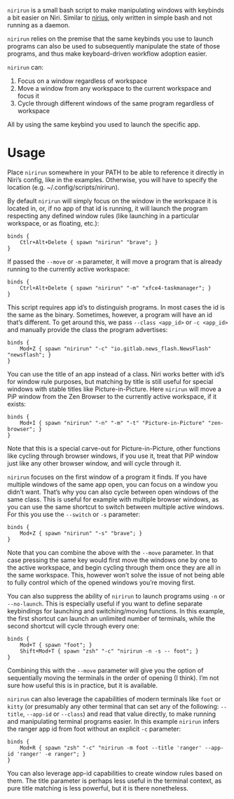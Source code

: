 ```nirirun``` is a small bash script to make manipulating windows with keybinds a bit easier on Niri. Similar to [nirius](https://git.sr.ht/~tsdh/nirius), only written in simple bash and not running as a daemon.

```nirirun``` relies on the premise that the same keybinds you use to launch programs can also be used to subsequently manipulate the state of those programs, and thus make keyboard-driven workflow adoption easier.

```nirirun``` can:

1. Focus on a window regardless of workspace
2. Move a window from any workspace to the current workspace and focus it
3. Cycle through different windows of the same program regardless of workspace

All by using the same keybind you used to launch the specific app.

# Usage

Place ```nirirun``` somewhere in your PATH to be able to reference it directly in Niri’s config, like in the examples. Otherwise, you will have to specify the location (e.g. ~/.config/scripts/nirirun).

By default ```nirirun``` will simply focus on the window in the workspace it is located in, or, if no app of that id is running, it will launch the program respecting any defined window rules (like launching in a particular workspace, or as floating, etc.):

```
binds {
    Ctlr+Alt+Delete { spawn "nirirun" "brave"; }
}
```

If passed the ```--move``` or ```-m``` parameter, it will move a program that is already running to the currently active workspace:

```
binds {
    Ctrl+Alt+Delete { spawn "nirirun" "-m" "xfce4-taskmanager"; }
}
```

This script requires app id’s to distinguish programs. In most cases the id is the same as the binary. Sometimes, however, a program will have an id that’s different. To get around this, we pass ```--class <app_id>``` or ```-c <app_id>``` and manually provide the class the program advertises:

```
binds {
    Mod+Z { spawn "nirirun" "-c" "io.gitlab.news_flash.NewsFlash" "newsflash"; }
}
```

You can use the title of an app instead of a class. Niri works better with id’s for window rule purposes, but matching by title is still useful for special windows with stable titles like Picture-in-Picture. Here ```nirirun``` will move a PiP window from the Zen Browser to the currently active workspace, if it exists:

```
binds {
    Mod+I { spawn "nirirun" "-n" "-m" "-t" "Picture-in-Picture" "zen-browser"; }
}
```

Note that this is a special carve-out for Picture-in-Picture, other functions like cycling through browser windows, if you use it, treat that PiP window just like any other browser window, and will cycle through it.

```nirirun``` focuses on the first window of a program it finds. If you have multiple windows of the same app open, you can focus on a window you didn’t want. That’s why you can also cycle between open windows of the same class. This is useful for example with multiple browser windows, as you can use the same shortcut to switch between multiple active windows. For this you use the ```--switch``` or ```-s``` parameter:

```
binds {
    Mod+Z { spawn "nirirun" "-s" "brave"; }
}
```

Note that you can combine the above with the ```--move``` parameter. In that case pressing the same key would first move the windows one by one to the active workspace, and begin cycling through them once they are all in the same workspace. This, however won’t solve the issue of not being able to fully control which of the opened windows you’re moving first.

You can also suppress the ability of ```nirirun``` to launch programs using ```-n``` or ```--no-launch```. This is especially useful if you want to define separate keybindings for launching and switching/moving functions. In this example, the first shortcut can launch an unlimited number of terminals, while the second shortcut will cycle through every one:

```
binds {
    Mod+T { spawn "foot"; }
    Shift+Mod+T { spawn "zsh" "-c" "nirirun -n -s -- foot"; }
}
```

Combining this  with the ```--move``` parameter will give you the option of sequentially moving the terminals in the order of opening (I think). I’m not sure how useful this is in practice, but it is available.

```nirirun``` can also leverage the capabilities of modern terminals like ```foot``` or ```kitty``` (or presumably any other terminal that can set any of the following: ```--title```, ```--app-id``` or ```--class```) and read that value directly, to make running and manipulating terminal programs easier. In this example ```nirirun``` infers the ranger app id from foot without an explicit ```-c``` parameter:

```
binds {
    Mod+R { spawn "zsh" "-c" "nirirun -m foot --title 'ranger' --app-id 'ranger' -e ranger"; }
}
```

You can also leverage app-id capabilities to create window rules based on them. The title parameter is perhaps less useful in the terminal context, as pure title matching is less powerful, but it is there nonetheless.
